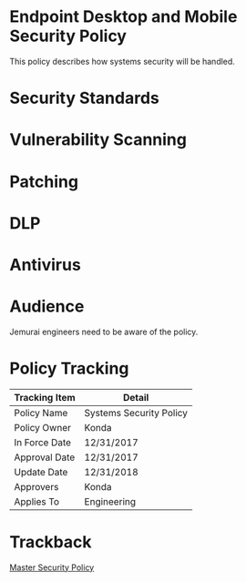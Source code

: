 # Endpoint Desktop and Mobile Security Policy

This policy describes how systems security will be handled.

# Security Standards


# Vulnerability Scanning

# Patching

# DLP

# Antivirus

# Audience

Jemurai engineers need to be aware of the policy.

# Policy Tracking

| Tracking Item   | Detail |
|-----------------|--------|
| Policy Name     | Systems Security Policy |
| Policy Owner    | Konda |
| In Force Date   | 12/31/2017 |
| Approval Date   | 12/31/2017 |
| Update Date     | 12/31/2018 |
| Approvers       | Konda |
| Applies To      | Engineering |

# Trackback
[Master Security Policy](../Master_Security_Policy.md)